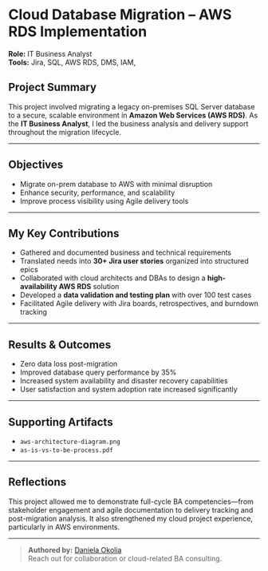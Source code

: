 # Cloud Database Migration – AWS RDS Implementation

**Role:** IT Business Analyst  
**Tools:** Jira, SQL, AWS RDS, DMS, IAM,  

## Project Summary

This project involved migrating a legacy on-premises SQL Server database to a secure, scalable environment in **Amazon Web Services (AWS RDS)**. As the **IT Business Analyst**, I led the business analysis and delivery support throughout the migration lifecycle.

---

## Objectives
- Migrate on-prem database to AWS with minimal disruption
- Enhance security, performance, and scalability
- Improve process visibility using Agile delivery tools

---

## My Key Contributions

- Gathered and documented business and technical requirements
- Translated needs into **30+ Jira user stories** organized into structured epics
- Collaborated with cloud architects and DBAs to design a **high-availability AWS RDS** solution
- Developed a **data validation and testing plan** with over 100 test cases
- Facilitated Agile delivery with Jira boards, retrospectives, and burndown tracking

---

## Results & Outcomes

- Zero data loss post-migration
- Improved database query performance by 35%
- Increased system availability and disaster recovery capabilities
- User satisfaction and system adoption rate increased significantly

---

## Supporting Artifacts

- `aws-architecture-diagram.png`
- `as-is-vs-to-be-process.pdf`

---

## Reflections
This project allowed me to demonstrate full-cycle BA competencies—from stakeholder engagement and agile documentation to delivery tracking and post-migration analysis. It also strengthened my cloud project experience, particularly in AWS environments.

---

> **Authored by:** [Daniela Okolia](https://www.linkedin.com/in/danielaokolia)  
>  Reach out for collaboration or cloud-related BA consulting.
